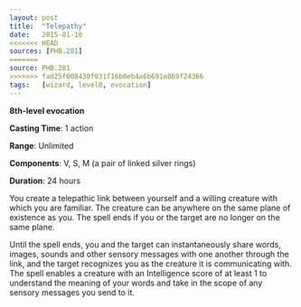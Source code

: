 ```yaml
---
layout: post
title:  "Telepathy"
date:   2015-01-10
<<<<<<< HEAD
sources: [PHB.281]
=======
source: PHB.281
>>>>>>> fad25f008430f031f16b0eb4a6b691e869f24366
tags:   [wizard, level8, evocation]
---
```


**8th-level evocation**

**Casting Time**: 1 action

**Range**: Unlimited

**Components**: V, S, M (a pair of linked silver rings)

**Duration**: 24 hours

You create a telepathic link between yourself and a willing creature with which you are familiar. The creature can be anywhere on the same plane of existence as you. The spell ends if you or the target are no longer on the same plane.

Until the spell ends, you and the target can instantaneously share words, images, sounds and other sensory messages with one another through the link, and the target recognizes you as the creature it is communicating with. The spell enables a creature with an Intelligence score of at least 1 to understand the meaning of your words and take in the scope of any sensory messages you send to it.
